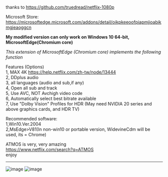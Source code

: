 thanks to https://github.com/truedread/netflix-1080p


Microsoft Store:
https://microsoftedge.microsoft.com/addons/detail/oikpkeeoofpiapmjioabikmgjeaoggcn

**My modified version can only work on Windows 10 64-bit, MicrosoftEdge(Chromium core)**

*This extension of MicrosoftEdge (Chromium core) implements the following function*  

Features (Options)  
1, MAX 4K  https://help.netflix.com/zh-tw/node/13444   
2, DDplus audio   
3, all languages (audio and sub,if any)  
4, Open all sub and track    
5, Use AVC, NOT Avchigh video code    
6, Automatically select best bitrate available  
7, Use "Dolby Vision" Profiles for HDR (May need NVIDIA 20 series and above graphics cards, and HDR TV)


Recommended software:   
1,Win10.Ver.2004  
2,MsEdge>V81(In non-win10 or portable version, WidevineCdm will be used, its = Chrome)  

    
    
ATMOS is very, very amazing  
https://www.netflix.com/search?q=ATMOS  
enjoy
    
    
-------------------------------------------------------------------------------------------------------
     
![image](img/n1.png)
![image](img/n2.png)
